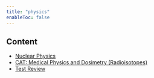 ```yaml
---
title: "physics"
enableToc: false
---
```


## Content
- [Nuclear Physics](notes/AE/PHYSICS/nuclearPhysics.md)
- [CAT: Medical Physics and Dosimetry (Radioisotopes)](notes/AE/PHYSICS/researchAssignment1.md)
- [Test Review](notes/AE/PHYSICS/physicsReview.md)